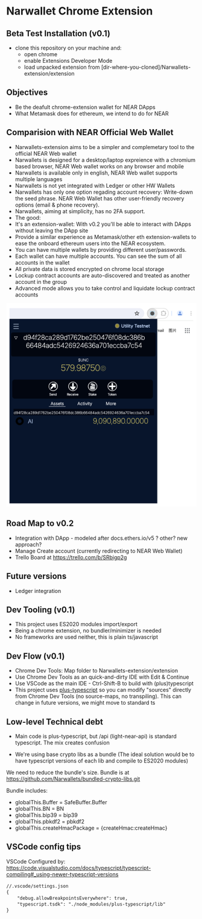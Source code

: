 # Narwallet Chrome Extension 

## Beta Test Installation (v0.1)

* clone this repository on your machine and:
  * open chrome
  * enable Extensions Developer Mode
  * load unpacked extension from [dir-where-you-cloned]/Narwallets-extension/extension

## Objectives
* Be the deafult chrome-extension wallet for NEAR DApps
* What Metamask does for ethereum, we intend to do for NEAR

## Comparision with NEAR Official Web Wallet
* Narwallets-extension aims to be a simpler and complemetary tool to the official NEAR Web wallet
* Narwallets is designed for a desktop/laptop expreience with a chromium based browser, NEAR Web wallet works on any browser and mobile
* Narwallets is available only in english, NEAR Web wallet supports multiple languages
* Narwallets is not yet integrated with Ledger or other HW Wallets
* Narwallets has only one option regading account recovery: Write-down the seed phrase. NEAR Web Wallet has other user-friendly recovery options (email & phone recovery).
* Narwallets, aiming at simplicity, has no 2FA support.
* The good:
* It's an extension-wallet: With v0.2 you'll be able to interact with DApps without leaving the DApp site
* Provide a similar experience as Metamask/other eth extension-wallets to ease the onboard ethereum users into the NEAR ecosystem.
* You can have multiple wallets by providing different user/passwords. 
* Each wallet can have multiple accounts. You can see the sum of all accounts in the wallet
* All private data is stored encrypted on chrome local storage
* Lockup contract accounts are auto-discovered and treated as another account in the group
* Advanced mode allows you to take control and liquidate lockup contract accounts

![multiple accounts and total](docs/images/multiple-accounts-and-total.png)

## Road Map to v0.2
* Integration with DApp - modeled after docs.ethers.io/v5 ? other? new approach?
* Manage Create account (currently redirecting to NEAR Web Wallet)
* Trello Board at https://trello.com/b/SRbigp2g

## Future versions
* Ledger integration

## Dev Tooling (v0.1)
* This project uses ES2020 modules import/export
* Being a chrome extension, no bundler/minimizer is needed 
* No frameworks are used neither, this is plain ts/javascript

## Dev Flow (v0.1)
* Chrome Dev Tools: Map folder to Narwallets-extension/extension
* Use Chrome Dev Tools as an quick-and-dirty IDE with Edit & Continue
* Use VSCode as the main IDE - Ctrl-Shift-B to build with (plus)typescript
* This project uses [plus-typescript](github.com/luciotato/plus-typescript) so you can modify "sources" directly from Chrome Dev Tools (no source-maps, no transpiling).  This can change in future versions, we might move to standard ts

## Low-level Technical debt

* Main code is plus-typescript, but /api (light-near-api) is standard typescript. The mix creates confusion

* We're using base crypto libs as a bundle (The ideal solution would be to have typescript versions of each lib and compile to ES2020 modules) 

We need to reduce the bundle's size. Bundle is at https://github.com/Narwallets/bundled-crypto-libs.git

Bundle includes:

* globalThis.Buffer = SafeBuffer.Buffer
* globalThis.BN = BN
* globalThis.bip39 = bip39
* globalThis.pbkdf2 = pbkdf2
* globalThis.createHmacPackage = {createHmac:createHmac} 


## VSCode config tips

VSCode Configured by: https://code.visualstudio.com/docs/typescript/typescript-compiling#_using-newer-typescript-versions

    //.vscode/settings.json
    {
        "debug.allowBreakpointsEverywhere": true,
        "typescript.tsdk": "./node_modules/plus-typescript/lib"
    }
